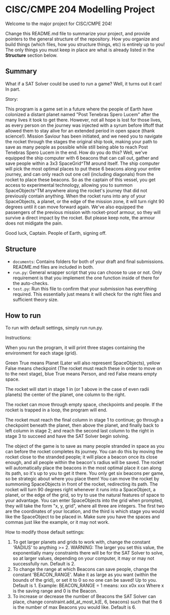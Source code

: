 # CISC/CMPE 204 Modelling Project

Welcome to the major project for CISC/CMPE 204!

Change this README.md file to summarize your project, and provide pointers to the general structure of the repository. How you organize and build things (which files, how you structure things, etc) is entirely up to you! The only things you must keep in place are what is already listed in the **Structure** section below.

## Summary

What if a SAT Solver could be used to run a game? Well, it turns out it can! In part.

Story:

This program is a game set in a future where the people of Earth have colonized a distant planet named "Post Tenebras Spero Lucem" after the many lives it took to get there. However, not all hope is lost for those lives,
as every person on the journey was injected with a syrum before liftoff that allowed them to stay alive for an extended period in open space (thank science!). Mission Saviour has been initiated, and we need you to navigate
the rocket through the stages the original ship took, making your path to save as many people as possible while still being able to reach Post Tenebras Spero Lucem in the end. How do you do this? Well, we've equipped the
ship computer with 6 beacons that can call out, gather and save people within a 3x3 SpaceGrid^TM around itself. The ship computer will pick the most optimal places to put these 6 beacons along your entire journey, and can
only reach out one cell (including diagonals) from the rocket to place these beacons. So as the captain of this vessel, you get access to experimental technology, allowing you to summon SpaceObjects^TM anywhere along the
rocket's journey that did not previously contain anything. When the rocket runs into any of your SpaceObjects, a planet, or the edge of the mission zone, it will turn right 90 degrees until it can move forward again. 
We've also equipped the passengers of the previous mission with rocket-proof armour, so they will survive a direct impact by the rocket. But please keep note, the armour does not midigate the pain.

Good luck, Captain.
People of Earth, signing off.

## Structure

* `documents`: Contains folders for both of your draft and final submissions. README.md files are included in both.
* `run.py`: General wrapper script that you can choose to use or not. Only requirement is that you implement the one function inside of there for the auto-checks.
* `test.py`: Run this file to confirm that your submission has everything required. This essentially just means it will check for the right files and sufficient theory size.

## How to run

To run with default settings, simply run run.py.

Instructions:

When you run the program, it will print three stages containing the environment for each stage (grid).

Green True means Planet (Later will also represent SpaceObjects), yellow False means checkpoint (The rocket must reach these in order to move on to the next stage),
blue True means Person, and red False means empty space.

The rocket will start in stage 1 in (or 1 above in the case of even radii planets) the center of the planet, one column to the right.

The rocket can move through empty space, checkpoints and people. If the rocket is trapped in a loop, the program will end.

The rocket must reach the final column in stage 1 to continue; go through a checkpoint beneath the planet, then above the planet, and finally back to left column in stage 2; and reach the second last column to the right in stage 3 to succeed and have the SAT Solver begin solving.

The object of the game is to save as many people stranded in space as you can before the rocket completes its journey. You can do this by moving the rocket close to the stranded people; it will place a beacon once its close enough, and all people within the beacon's radius will be saved. The rocket will automatically place the beacons in the most optimal place it can along its path, so it's up to you to get it there. You only get six beacons per game, so be strategic about where you place them! You can move the rocket by summoning SpaceObjects in front of the rocket, redirecting its path. The rocket will turn 90 degrees right whenever it runs into a SpaceObject, a planet, or the edge of the grid, so try to use the natural features of space to your advantage. You can enter SpaceObjects into the grid when prompted, they will take the form "x, y, grid", where all three are integers. The first two are the coordinates of your location, and the third is which stage you would like the SpaceObject to be placed in. Make sure you have the spaces and commas just like the example, or it may not work.

How to modify those default settings:

1. To get larger planets and grids to work with, change the constant 'RADIUS' to anything >= 2. WARNING: The larger you set this value, the exponentially many constraints there will be for the SAT Solver to solve, so at larger values, depending on your computer, it may or may not successfully run. Default is 2.
2. To change the range at which Beacons can save people, change the constant 'BEACON_RANGE'. Make it as large as you want (within the bounds of the grid), or set it to 0 so no one can be saved! Up to you. Default is 1.
   Example: BEACON_RANGE = 1 means:
   xxx
   x0x
   xxx
   Where x is the saving range and 0 is the Beacon.
3. To increase or decrease the number of Beacons the SAT Solver can place, change constraint.add_at_most_k(E, 6, beacons) such that the 6 is the number of max Beacons you would like. Default is 6.
